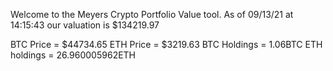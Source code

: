Welcome to the Meyers Crypto Portfolio Value tool. 
As of 09/13/21 at 14:15:43 our valuation is $134219.97 

BTC Price = $44734.65
 ETH Price = $3219.63
BTC Holdings = 1.06BTC
 ETH holdings = 26.960005962ETH 

